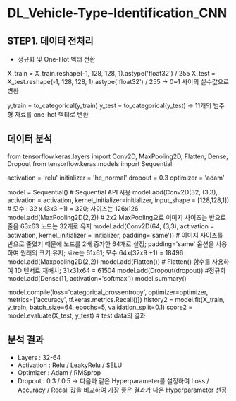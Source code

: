 # DL_Vehicle-Type-Identification_CNN


## STEP1. 데이터 전처리

* 정규화 및 One-Hot 벡터 전환

X_train = X_train.reshape(-1, 128, 128, 1).astype('float32') / 255
X_test = X_test.reshape(-1, 128, 128, 1).astype('float32') / 255
-> 0~1 사이의 실수값으로 변환

y_train = to_categorical(y_train)
y_test = to_categorical(y_test)
-> 11개의 범주형 자료를 one-hot 벡터로 변환

## 데이터 분석

from tensorflow.keras.layers import Conv2D, MaxPooling2D, Flatten, Dense, Dropout
from tensorflow.keras.models import Sequential

activation = 'relu'
initializer = 'he_normal'
dropout = 0.3
optimizer = 'adam'

model = Sequential() # Sequential API 사용
model.add(Conv2D(32, (3,3), activation = activation, kernel_initializer=initializer, input_shape = [128,128,1]) # 모수 : 32 x (3x3 +1) = 320; 사이즈는 126x126
model.add(MaxPooling2D(2,2)) # 2x2 MaxPooling으로 이미지 사이즈는 반으로 줄음 63x63 노드는 32개로 유지
model.add(Conv2D(64, (3,3), activation = activation, kernel_initializer = initializer, padding='same')) # 이미지 사이즈를 반으로 줄였기 때문에 노드를 2배 증가한 64개로 설정; padding='same' 옵션을 사용하여 원래의 크기 유지; size는 61x61; 모수 64x(32x9 +1) = 18496
model.add(Maxpooling2D(2,2))
model.add(Flatten()) # Flatten() 함수를 사용하여 1D 텐서로 재배치; 31x31x64 = 61504
model.add(Dropout(dropout)) #정규화
model.add(Dense(11, activation='softmax'))
model.summary()

model.compile(loss='categorical_crossentropy', optimizer=optimizer, metrics=['accuracy', tf.keras.metrics.Recall()])
history2 = model.fit(X_train, y_train, batch_size=64, epochs=5, validation_split=0.1)
score2 = model.evaluate(X_test, y_test) # test data의 결과

## 분석 결과

- Layers : 32-64
- Activation : Relu / LeakyRelu / SELU
- Optimizer : Adam / RMSprop
- Dropout : 0.3 / 0.5
-> 다음과 같은 Hyperparameter를 설정하여 Loss / Accuracy / Recall 값을 비교하여 가장 좋은 결과가 나온 Hyperparameter 선정

